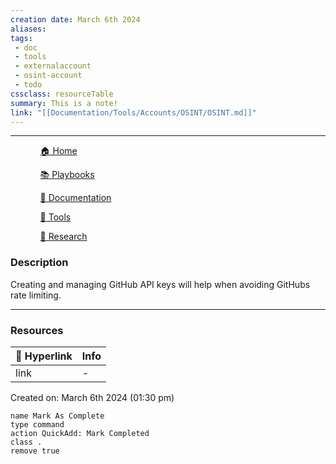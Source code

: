 ```yaml
---
creation date: March 6th 2024
aliases: 
tags: 
 - doc
 - tools
 - externalaccount
 - osint-account
 - todo
cssclass: resourceTable
summary: This is a note!
link: "[[Documentation/Tools/Accounts/OSINT/OSINT.md]]"
---
```

***

<div><ul class="navheader"> <ul><a href="Home.md" class="internal-link">🏠 Home</a></ul><ul><a href="Playbooks/Playbooks.md" class="internal-link">📚 Playbooks</a></ul><ul><a href="Documentation/Documentation.md" class="internal-link">📝 Documentation</a></ul><ul><a href="Tools/Tools.md" class="internal-link">🔧 Tools</a></ul><ul><a href="Research/Research.md" class="internal-link">🔬 Research</a></ul></ul></div>

### Description

Creating and managing GitHub API keys will help when avoiding GitHubs rate limiting. 

***
### Resources 
| 🔗 Hyperlink | Info |
| ----------- | ------ |
| link      | -    |

Created on: March 6th 2024 (01:30 pm) 
```button
name Mark As Complete
type command
action QuickAdd: Mark Completed
class .
remove true
```